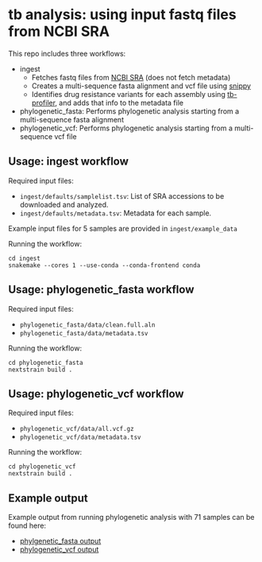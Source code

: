 # tb analysis: using input fastq files from NCBI SRA
This repo includes three workflows:

* ingest
	* Fetches fastq files from [NCBI SRA](https://www.ncbi.nlm.nih.gov/sra) (does not fetch metadata)
	* Creates a multi-sequence fasta alignment and vcf file using [snippy](https://github.com/tseemann/snippy) 
	* Identifies drug resistance variants for each assembly using [tb-profiler](https://github.com/jodyphelan/TBProfiler), and adds that info to the metadata file
* phylogenetic_fasta: Performs phylogenetic analysis starting from a multi-sequence fasta alignment 
* phylogenetic_vcf: Performs phylogenetic analysis starting from a multi-sequence vcf file


## Usage: ingest workflow
Required input files:
* `ingest/defaults/samplelist.tsv`: List of SRA accessions to be downloaded and analyzed.
* `ingest/defaults/metadata.tsv`: Metadata for each sample.

Example input files for 5 samples are provided in `ingest/example_data`

Running the workflow:
```
cd ingest
snakemake --cores 1 --use-conda --conda-frontend conda
```

## Usage: phylogenetic_fasta workflow
Required input files:
* `phylogenetic_fasta/data/clean.full.aln`
* `phylogenetic_fasta/data/metadata.tsv`

Running the workflow:
```
cd phylogenetic_fasta
nextstrain build .
```

## Usage: phylogenetic_vcf workflow
Required input files:
* `phylogenetic_vcf/data/all.vcf.gz`
* `phylogenetic_vcf/data/metadata.tsv`

Running the workflow:
```
cd phylogenetic_vcf
nextstrain build .
```

## Example output 

Example output from running phylogenetic analysis with 71 samples can be found here:
* [phylgenetic_fasta output](https://nextstrain.org/staging/tb/fastqs/aln)
* [phylogenetic_vcf output](https://nextstrain.org/staging/tb/fastqs/vcf)
